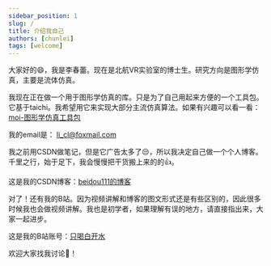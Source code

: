 ```yaml
---
sidebar_position: 1
slug: /
title: 介绍我自己
authors: [chunlei]
tags: [welcome]
---
```


大家好的😄，我是李春蕾。现在是北航VR实验室的博士生。研究方向是图形学仿真，主要是流体仿真。

我现在正在做一个用于图形学仿真的库。只是为了自己用起来方便的一个工具包。它基于taichi。我希望用它来实现大部分主流仿真算法。如果有兴趣可以看一看：
[moi-图形学仿真工具包](https://github.com/chunleili/moi)

我的email是： li_cl@foxmail.com

我之前用CSDN做笔记，但是它广告太多了😒，所以我决定自己做一个个人博客。千里之行，始于足下，我会慢慢把干货搬上来的的👍。

这是我的CSDN博客：[beidou111的博客](https://blog.csdn.net/weixin_43940314?spm=1011.2415.3001.5343)

对了！还有我的B站。因为视频讲解和博客的图文形式还是有些区别的，因此很多时候我也会做视频讲解。我也是初学者，如果理解有误的地方，请直接指出来，大家一起进步。

这是我的B站账号：[只喝白开水](https://space.bilibili.com/2411870/)

欢迎大家找我讨论👏！